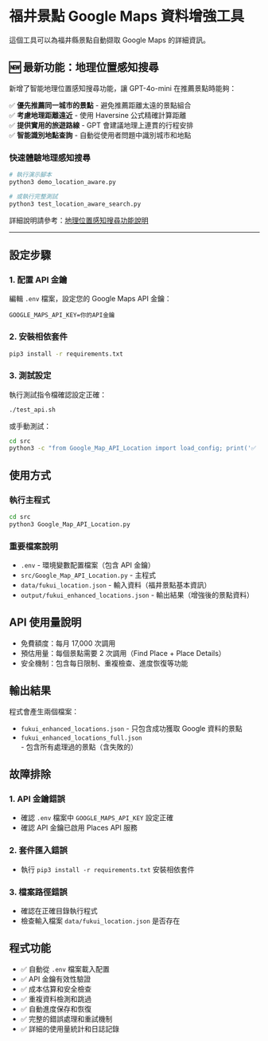 # 福井景點 Google Maps 資料增強工具

這個工具可以為福井縣景點自動撷取 Google Maps 的詳細資訊。

## 🆕 最新功能：地理位置感知搜尋

新增了智能地理位置感知搜尋功能，讓 GPT-4o-mini 在推薦景點時能夠：

✅ **優先推薦同一城市的景點** - 避免推薦距離太遠的景點組合  
✅ **考慮地理距離遠近** - 使用 Haversine 公式精確計算距離  
✅ **提供實用的旅遊路線** - GPT 會建議地理上連貫的行程安排  
✅ **智能識別地點查詢** - 自動從使用者問題中識別城市和地點  

### 快速體驗地理感知搜尋

```bash
# 執行演示腳本
python3 demo_location_aware.py

# 或執行完整測試
python3 test_location_aware_search.py
```

詳細說明請參考：[地理位置感知搜尋功能說明](LOCATION_AWARE_SEARCH_README.md)

---

## 設定步驟

### 1. 配置 API 金鑰

編輯 `.env` 檔案，設定您的 Google Maps API 金鑰：

```env
GOOGLE_MAPS_API_KEY=你的API金鑰
```

### 2. 安裝相依套件

```bash
pip3 install -r requirements.txt
```

### 3. 測試設定

執行測試指令檔確認設定正確：

```bash
./test_api.sh
```

或手動測試：

```bash
cd src
python3 -c "from Google_Map_API_Location import load_config; print('✅ 設定正確')"
```

## 使用方式

### 執行主程式

```bash
cd src
python3 Google_Map_API_Location.py
```

### 重要檔案說明

- `.env` - 環境變數配置檔案（包含 API 金鑰）
- `src/Google_Map_API_Location.py` - 主程式
- `data/fukui_location.json` - 輸入資料（福井景點基本資訊）
- `output/fukui_enhanced_locations.json` - 輸出結果（增強後的景點資料）

## API 使用量說明

- 免費額度：每月 17,000 次調用
- 預估用量：每個景點需要 2 次調用（Find Place + Place Details）
- 安全機制：包含每日限制、重複檢查、進度恢復等功能

## 輸出結果

程式會產生兩個檔案：
- `fukui_enhanced_locations.json` - 只包含成功獲取 Google 資料的景點
- `fukui_enhanced_locations_full.json` - 包含所有處理過的景點（含失敗的）

## 故障排除

### 1. API 金鑰錯誤
- 確認 `.env` 檔案中 `GOOGLE_MAPS_API_KEY` 設定正確
- 確認 API 金鑰已啟用 Places API 服務

### 2. 套件匯入錯誤
- 執行 `pip3 install -r requirements.txt` 安裝相依套件

### 3. 檔案路徑錯誤
- 確認在正確目錄執行程式
- 檢查輸入檔案 `data/fukui_location.json` 是否存在

## 程式功能

- ✅ 自動從 `.env` 檔案載入配置
- ✅ API 金鑰有效性驗證
- ✅ 成本估算和安全檢查
- ✅ 重複資料檢測和跳過
- ✅ 自動進度保存和恢復
- ✅ 完整的錯誤處理和重試機制
- ✅ 詳細的使用量統計和日誌記錄

